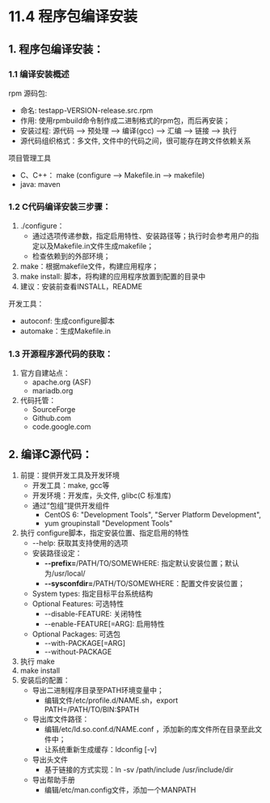 # 11.4 程序包编译安装
## 1. 程序包编译安装：
### 1.1 编译安装概述
rpm 源码包:
- 命名: testapp-VERSION-release.src.rpm
- 作用: 使用rpmbuild命令制作成二进制格式的rpm包，而后再安装；
- 安装过程: 源代码 --> 预处理 --> 编译(gcc) --> 汇编 --> 链接 --> 执行
- 源代码组织格式：多文件, 文件中的代码之间，很可能存在跨文件依赖关系

项目管理工具
- C、C++： make (configure --> Makefile.in --> makefile)
- java: maven


### 1.2 C代码编译安装三步骤：
1. ./configure：
    - 通过选项传递参数，指定启用特性、安装路径等；执行时会参考用户的指定以及Makefile.in文件生成makefile；
    - 检查依赖到的外部环境；
2. make：根据makefile文件，构建应用程序；
3. make install: 脚本，将构建的应用程序放置到配置的目录中
4. 建议：安装前查看INSTALL，README

开发工具：
- autoconf: 生成configure脚本
- automake：生成Makefile.in


### 1.3 开源程序源代码的获取：
1. 官方自建站点：
    - apache.org (ASF)
    - mariadb.org
2. 代码托管：
    - SourceForge
    - Github.com
    - code.google.com

## 2. 编译C源代码：
1. 前提：提供开发工具及开发环境
    - 开发工具：make, gcc等
    - 开发环境：开发库，头文件, glibc(C 标准库)
    - 通过“包组”提供开发组件
        - CentOS 6: "Development Tools", "Server Platform Development",
        - yum groupinstall "Development Tools"
2. 执行 configure脚本，指定安装位置、指定启用的特性
    - --help: 获取其支持使用的选项
    - 安装路径设定：
        - **--prefix=**/PATH/TO/SOMEWHERE: 指定默认安装位置；默认为/usr/local/
        - **--sysconfdir=**/PATH/TO/SOMEWHERE：配置文件安装位置；
    - System types: 指定目标平台系统结构
    - Optional Features: 可选特性
        - --disable-FEATURE: 关闭特性
        - --enable-FEATURE[=ARG]: 启用特性
    - Optional Packages: 可选包
        - --with-PACKAGE[=ARG]
        - --without-PACKAGE
3. 执行 make
4. make install
5. 安装后的配置：
    - 导出二进制程序目录至PATH环境变量中；
        - 编辑文件/etc/profile.d/NAME.sh，export PATH=/PATH/TO/BIN:$PATH
    - 导出库文件路径：
        - 编辑/etc/ld.so.conf.d/NAME.conf ，添加新的库文件所在目录至此文件中；
        - 让系统重新生成缓存：ldconfig [-v]
    - 导出头文件
        - 基于链接的方式实现：ln -sv /path/include  /usr/include/dir
    - 导出帮助手册
        - 编辑/etc/man.config文件，添加一个MANPATH
